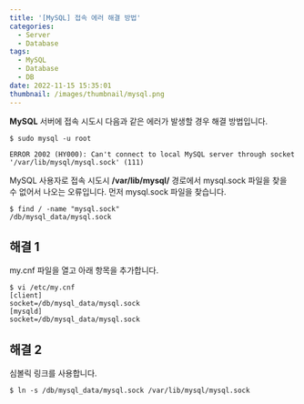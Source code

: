 ```yaml
---
title: '[MySQL] 접속 에러 해결 방법'
categories:
  - Server
  - Database
tags:
  - MySQL
  - Database
  - DB
date: 2022-11-15 15:35:01
thumbnail: /images/thumbnail/mysql.png
---
```


**MySQL** 서버에 접속 시도시 다음과 같은 에러가 발생할 경우 해결 방법입니다.

```shell
$ sudo mysql -u root

ERROR 2002 (HY000): Can't connect to local MySQL server through socket '/var/lib/mysql/mysql.sock' (111)
```

MySQL 사용자로 접속 시도시 **/var/lib/mysql/** 경로에서 mysql.sock 파일을 찾을 수 없어서 나오는 오류입니다.
먼저 mysql.sock 파일을 찾습니다.

```shell
$ find / -name "mysql.sock"
/db/mysql_data/mysql.sock
```

## 해결 1

my.cnf 파일을 열고 아래 항목을 추가합니다.

```shell
$ vi /etc/my.cnf
[client]
socket=/db/mysql_data/mysql.sock
[mysqld]
socket=/db/mysql_data/mysql.sock
```

## 해결 2

심볼릭 링크를 사용합니다.

```shell
$ ln -s /db/mysql_data/mysql.sock /var/lib/mysql/mysql.sock
```
